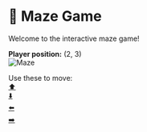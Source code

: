 # 🧩 Maze Game  
Welcome to the interactive maze game!

**Player position:** (2, 3)  
![Maze](https://recognize-instructor-criteria-other.trycloudflare.com/images/pos_2_3.png?t=1760504318656)

Use these to move:  
[⬆️](https://recognize-instructor-criteria-other.trycloudflare.com/move/2_3_w)  
[⬇️](https://recognize-instructor-criteria-other.trycloudflare.com/move/2_3_s)  
[⬅️](https://recognize-instructor-criteria-other.trycloudflare.com/move/2_3_a)  
[➡️](https://recognize-instructor-criteria-other.trycloudflare.com/move/2_3_d)

